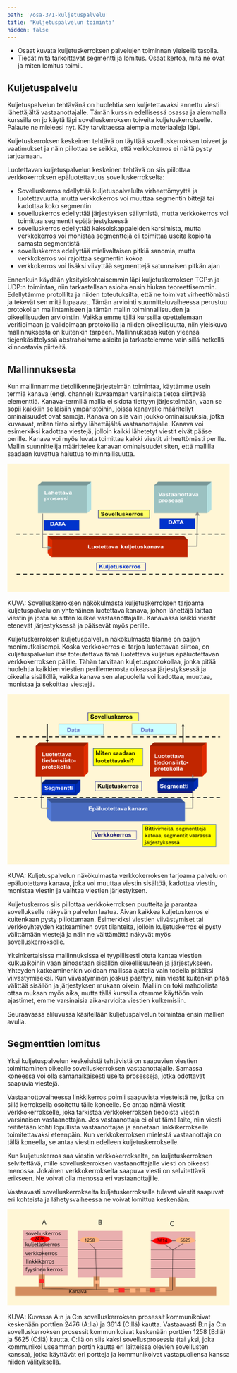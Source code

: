 ```yaml
---
path: '/osa-3/1-kuljetuspalvelu'
title: 'Kuljetuspalvelun toiminta'
hidden: false
---
```


<text-box variant='learningObjectives' name='Oppimistavoitteet'>

- Osaat kuvata kuljetuskerroksen palvelujen toiminnan yleisellä tasolla.
- Tiedät mitä tarkoittavat segmentti ja lomitus. Osaat kertoa, mitä ne ovat ja miten lomitus toimii.

</text-box>



## Kuljetuspalvelu

Kuljetuspalvelun tehtävänä on huolehtia sen kuljetettavaksi annettu viesti lähettäjältä vastaanottajalle. Tämän kurssin edellisessä osassa ja aiemmalla kurssilla on jo käytä läpi sovelluskerroksen toiveita kuljetuskerrokselle. Palaute ne mieleesi nyt. Käy tarvittaessa aiempia materiaaleja läpi.


Kuljetuskerroksen keskeinen tehtävä on täyttää sovelluskerroksen toiveet ja vaatimukset ja näin piilottaa se seikka, että verkkokerros ei näitä pysty tarjoamaan.

Luotettavan kuljetuspalvelun keskeinen tehtävä on siis piilottaa verkkokerroksen epäluotettavuus sovelluskerrokselta:
* Sovelluskerros edellyttää kuljetuspalvelulta virheettömyyttä ja luotettavuutta, mutta verkkokerros voi muuttaa segmentin bittejä tai kadottaa koko segmentin
* sovelluskerros edellyttää järjestyksen säilymistä, mutta verkkokerros voi toimittaa segmentit epäjärjestyksessä
* sovelluskerros edellyttää kaksoiskappaleiden karsimista, mutta verkkokerros voi monistaa segmenttejä eli toimittaa useita kopioita samasta segmentistä
* sovelluskerros edellyttää mielivaltaisen pitkiä sanomia, mutta verkkokerros voi rajoittaa segmentin kokoa
* verkkokerros voi lisäksi viivyttää segmenttejä satunnaisen pitkän ajan

Ennenkuin käydään yksityiskohtaisemmin läpi kuljetuskerroksen TCP:n ja UDP:n toimintaa, niin tarkastellaan asioita ensin hiukan teoreettisemmin. Edellytämme protollilta ja niiden toteutuksilta, että ne toimivat virheettömästi ja tekevät sen mitä lupaavat. Tämän arviointi suunnitteluvaiheessa perustuu protokollan mallintamiseen ja tämän mallin toiminnallisuuden ja oikeellisuuden arviointiin. Vaikka emme tällä kurssilla opettelemaan verifioimaan ja validoimaan protokollia ja niiden oikeellisuutta, niin yleiskuva mallinnuksesta on kuitenkin tarpeen. Mallinnuksesa kuten yleensä tiejenkäsittelyssä abstrahoimme asioita ja tarkastelemme vain sillä hetkellä kiinnostavia piirteitä.


## Mallinnuksesta

Kun mallinnamme tietoliikennejärjestelmän toimintaa, käytämme usein termiä kanava (engl. channel) kuvaamaan varsinaista tietoa siirtävää elementtiä. Kanava-termillä mallia ei sidota tiettyyn järjestelmään, vaan se sopii kaikkiin sellaisiin ympäristöihin, joissa kanavalle määritellyt ominaisuudet ovat samoja. Kanava on siis vain joukko ominaisuuksia, jotka kuvaavat, miten tieto siirtyy lähettäjältä vastaanottajalle. Kanava voi esimerkiksi kadottaa viestejä, jolloin kaikki lähetetyt viestit eivät pääse perille. Kanava voi myös luvata toimittaa kaikki viestit virheettömästi perille. Mallin suunnittelija määrittelee kanavan ominaisuudet siten, että mallilla saadaan kuvattua haluttua toiminnallisuutta.

<img src="../img/sovelluskerros-kuljetuspalvelu.svg" alt="Sovelluskerroksen prosessit lähettävät dataa toisilleen kuljetuskerroksen 'putken' läpi."/>

KUVA: Sovelluskerroksen näkökulmasta kuljetuskerroksen tarjoama kuljetuspalvelu on yhtenäinen luotettava kanava, johon lähettäjä laittaa viestin ja josta se sitten kulkee vastaanottajalle. Kanavassa kaikki viestit etenevät järjestyksessä ja pääsevät myös perille.

Kuljetuskerroksen kuljetuspalvelun näkökulmasta tilanne on paljon monimutkaisempi. Koska verkkokerros ei tarjoa luotettavaa siirtoa, on kuljetuspalvelun itse toteutettava tämä luotettava kuljetus epäluotettavan verkkokerroksen päälle. Tähän tarvitaan kuljetusprotokollaa, jonka pitää huolehtia kaikkien viestien perillemenosta oikeassa järjestyksessä ja oikealla sisällöllä, vaikka kanava sen alapuolella voi kadottaa, muuttaa, monistaa ja sekoittaa viestejä.

<img src="../img/kuljetuspalvelu-verkkokerros.svg" alt="Kuljetusprotokollan eri päissä (lähettäjä ja vastaanottaja) toimivat protokollan palaset saavat/välittävät dataa sovelluskerrokselle ja lähettävät/vastaanottavat segmenttejä verkkokerroksen 'putkesta'. Verkkokerroksen 'putki' yhdistää nämä protokollan palat toisiinsa."/>

KUVA: Kuljetuspalvelun näkökulmasta verkkokerroksen tarjoama palvelu on epäluotettava kanava, joka voi muuttaa viestin sisältöä, kadottaa viestin, monistaa viestin ja vaihtaa viestien järjestyksen.

Kuljetuskerros siis piilottaa verkkokerroksen puutteita ja parantaa sovellukselle näkyvän palvelun laatua. Aivan kaikkea kuljetuskerros ei kuitenkaan pysty piilottamaan. Esimerkiksi viestien viivästymiset tai verkkoyhteyden katkeaminen ovat tilanteita, jolloin kuljetuskerros ei pysty välittämään viestejä ja näin ne välttämättä näkyvät myös sovelluskerrokselle.

Yksinkertaisissa mallinnuksissa ei tyypillisesti oteta kantaa viestien kulkuaikoihin vaan ainoastaan sisällön oikeellisuuteen ja järjestykseen. Yhteyden katkeaminenkin voidaan mallissa ajatella vain todella pitkäksi viivästymiseksi. Kun viivästyminen joskus päättyy, niin viestit kuitenkin pitää välittää sisällön ja järjestyksen mukaan oikein. Malliin on toki mahdollista ottaa mukaan myös aika, mutta tällä kurssilla otamme käyttöön vain ajastimet, emme varsinaisia aika-arvioita viestien kulkemisiin.

Seuraavassa aliluvussa käsitellään kuljetuspalvelun toimintaa ensin mallien avulla.


## Segmenttien lomitus

Yksi kuljetuspalvelun keskeisistä tehtävistä on saapuvien viestien toimittaminen oikealle sovelluskerroksen vastaanottajalle. Samassa koneessa voi olla samanaikaisesti useita prosesseja, jotka odottavat saapuvia viestejä.

Vastaanottovaiheessa linkkikerros poimii saapuvista viesteistä ne, jotka on sillä kerroksella osoitettu tälle koneelle. Se antaa nämä viestit verkkokerrokselle, joka tarkistaa verkkokerroksen tiedoista viestin varsinaisen vastaanottajan. Jos vastaanottaja ei ollut tämä laite, niin viesti reititetään kohti lopullista vastaanottajaa ja annetaan linkkikerrokselle toimitettavaksi eteenpäin. Kun verkkokerroksen mielestä vastaanottaja on tällä koneella, se antaa viestin edelleen kuljetuskerrokselle.

Kun kuljetuskerros saa viestin verkkokerrokselta, on kuljetuskerroksen selvitettävä, mille sovelluskerroksen vastaanottajalle viesti on oikeasti menossa. Jokainen verkkokerrokselta saapuva viesti on selvitettävä erikseen. Ne voivat olla menossa eri vastaanottajille.

Vastaavasti sovelluskerrokselta kuljetuskerrokselle tulevat viestit saapuvat eri kohteista ja lähetysvaiheessa ne voivat lomittua keskenään.

<img src="../img/lomitus.svg" alt="Kuvassa on kolme laitetta A, B ja C. "/>

KUVA: Kuvassa A:n ja C:n sovelluskerroksen prosessit kommunikoivat keskenään porttien 2476 (A:lla) ja 3614 (C:llä) kautta. Vastaavasti B:n ja C:n sovelluskerroksen prosessit kommunikoivat keskenään porttien 1258 (B:llä) ja  5625 (C:llä) kautta. C:llä on siis kaksi sovellusprosessia (tai yksi, joka kommunikoi useamman portin kautta eri laitteissa olevien sovellusten kanssa), jotka käyttävät eri portteja ja kommunikoivat vastapuoliensa kanssa niiden välityksellä.


<quiz id="9631e51f-779a-4c8e-8837-c68b0f5bf08e"></quiz>

